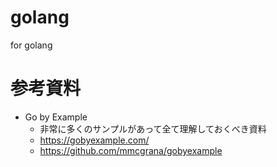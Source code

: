 # golang
for golang

# 参考資料
- Go by Example
  - 非常に多くのサンプルがあって全て理解しておくべき資料
  - https://gobyexample.com/
  - https://github.com/mmcgrana/gobyexample
